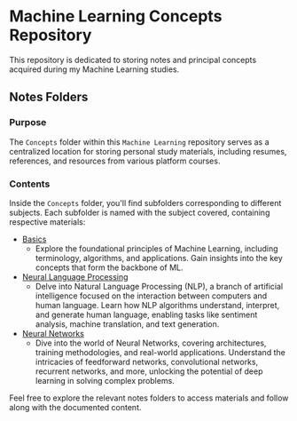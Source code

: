 # Machine Learning Concepts Repository

This repository is dedicated to storing notes and principal concepts acquired during my Machine Learning studies.

## Notes Folders

### Purpose
The `Concepts` folder within this `Machine Learning` repository serves as a centralized location for storing personal study materials, including resumes, references, and resources from various platform courses.

### Contents
Inside the `Concepts` folder, you'll find subfolders corresponding to different subjects. Each subfolder is named with the subject covered, containing respective materials:

- [Basics](https://github.com/kayckdelfino/public_knowledge_base/tree/main/Machine%20Learning/Concepts/Basics)
  - Explore the foundational principles of Machine Learning, including terminology, algorithms, and applications. Gain insights into the key concepts that form the backbone of ML.
- [Neural Language Processing](https://github.com/kayckdelfino/public_knowledge_base/tree/main/Machine%20Learning/Concepts/Neural%20Language%20Processing)
  - Delve into Natural Language Processing (NLP), a branch of artificial intelligence focused on the interaction between computers and human language. Learn how NLP algorithms understand, interpret, and generate human language, enabling tasks like sentiment analysis, machine translation, and text generation.
- [Neural Networks](https://github.com/kayckdelfino/public_knowledge_base/tree/main/Machine%20Learning/Concepts/Neural%20Networks)
  - Dive into the world of Neural Networks, covering architectures, training methodologies, and real-world applications. Understand the intricacies of feedforward networks, convolutional networks, recurrent networks, and more, unlocking the potential of deep learning in solving complex problems.

Feel free to explore the relevant notes folders to access materials and follow along with the documented content.